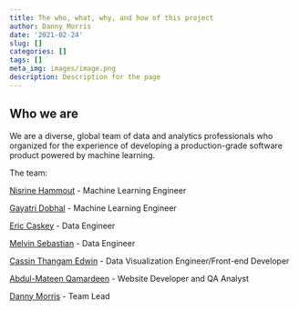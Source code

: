 ```yaml
---
title: The who, what, why, and how of this project
author: Danny Morris
date: '2021-02-24'
slug: []
categories: []
tags: []
meta_img: images/image.png
description: Description for the page
---
```


## Who we are

We are a diverse, global team of data and analytics professionals who organized for the experience of developing a production-grade software product powered by machine learning.

The team:

[Nisrine Hammout](https://www.linkedin.com/in/nisrine-hammout/) - Machine Learning Engineer

[Gayatri Dobhal](https://www.linkedin.com/in/gayatri-dobhal-8a0637156/) - Machine Learning Engineer

[Eric Caskey](https://www.linkedin.com/in/ericrcaskey/) - Data Engineer

[Melvin Sebastian](https://www.linkedin.com/in/melvin-sebastian/) - Data Engineer

[Cassin Thangam Edwin](https://www.linkedin.com/in/cassin-thangam-edwin) - Data Visualization Engineer/Front-end Developer

[Abdul-Mateen Qamardeen](https://ng.linkedin.com/in/abdul-mateen-qamardeen-4167331b6) - Website Developer and QA Analyst

[Danny Morris](https://www.linkedin.com/in/drmorris87/) - Team Lead